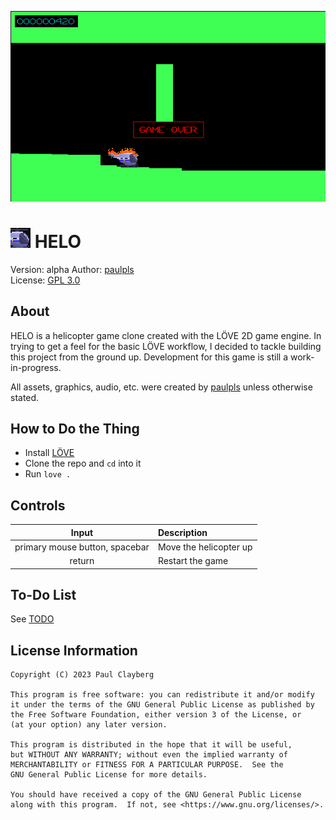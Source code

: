 ![Screenshot of gameplay](assets/img/screenshot.png)
  
# ![HELO icon](assets/img/icon_32.png) HELO
Version: alpha
Author: [paulpls](https://github.com/paulpls)  
License: [GPL 3.0](LICENSE.md)  
  
## About
HELO is a helicopter game clone created with the LÖVE 2D game engine. In trying to get a feel for the basic LÖVE workflow, I decided to tackle building this project from the ground up. Development for this game is still a work-in-progress.  

All assets, graphics, audio, etc. were created by [paulpls](http://www.github.com/paulpls) unless otherwise stated.

## How to Do the Thing
- Install [LÖVE](https://www.love2d.org)
- Clone the repo and `cd` into it
- Run `love .`
  


## Controls
| Input                          | Description            |
|:------------------------------:|:-----------------------|
| primary mouse button, spacebar | Move the helicopter up |
| return                         | Restart the game       |



## To-Do List
See [TODO](TODO.md)



## License Information
  
    Copyright (C) 2023 Paul Clayberg
    
    This program is free software: you can redistribute it and/or modify
    it under the terms of the GNU General Public License as published by
    the Free Software Foundation, either version 3 of the License, or
    (at your option) any later version.
    
    This program is distributed in the hope that it will be useful,
    but WITHOUT ANY WARRANTY; without even the implied warranty of
    MERCHANTABILITY or FITNESS FOR A PARTICULAR PURPOSE.  See the
    GNU General Public License for more details.
    
    You should have received a copy of the GNU General Public License
    along with this program.  If not, see <https://www.gnu.org/licenses/>.



